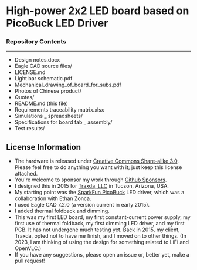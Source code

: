 High-power 2x2 LED board based on PicoBuck LED Driver
===================

### Repository Contents
-------------------
- Design notes.docx
- Eagle CAD source files/
- LICENSE.md
- Light bar schematic.pdf
- Mechanical_drawing_of_board_for_subs.pdf
- Photos of Chinese product/
- Quotes/
- README.md (this file)
- Requirements traceability matrix.xlsx
- Simulations _ spreadsheets/
- Specifications for board fab _ assembly/
- Test results/

License Information
-------------------
- The hardware is released under [Creative Commons Share-alike 3.0](http://creativecommons.org/licenses/by-sa/3.0/).  Please feel free to do anything you want with it; just keep this license attached.
- You're welcome to sponsor my work through [Github Sponsors](https://github.com/sponsors/LiamDGray/).
- I designed this in 2015 for [Traxda, LLC](https://www.traxda.com/) in Tucson, Arizona, USA.
- My starting point was the [SparkFun PicoBuck](https://github.com/sparkfun/PicoBuck) LED driver, which was a collaboration with Ethan Zonca.
- I used Eagle CAD 7.2.0 (a version current in early 2015).
- I added thermal foldback and dimming.
- This was my first LED board, my first constant-current power supply, my first use of thermal foldback, my first dimming LED driver, and my first PCB. It has not undergone much testing yet. Back in 2015, my client, Traxda, opted not to have me finish, and I moved on to other things. (In 2023, I am thinking of using the design for something related to LiFi and OpenVLC.)
- If you have any suggestions, please open an issue or, better yet, make a pull request!
